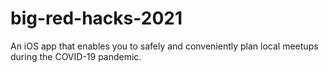 # big-red-hacks-2021
An iOS app that enables you to safely and conveniently plan local meetups during the COVID-19 pandemic.
